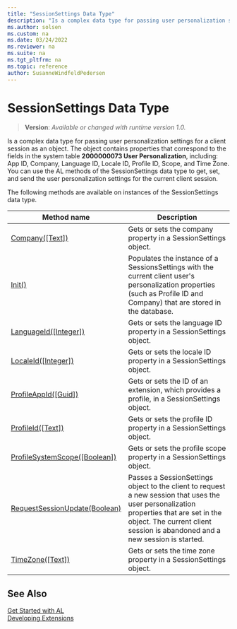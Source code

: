 ```yaml
---
title: "SessionSettings Data Type"
description: "Is a complex data type for passing user personalization settings for a client session as an object."
ms.author: solsen
ms.custom: na
ms.date: 03/24/2022
ms.reviewer: na
ms.suite: na
ms.tgt_pltfrm: na
ms.topic: reference
author: SusanneWindfeldPedersen
---
```

[//]: # (START>DO_NOT_EDIT)
[//]: # (IMPORTANT:Do not edit any of the content between here and the END>DO_NOT_EDIT.)
[//]: # (Any modifications should be made in the .xml files in the ModernDev repo.)
# SessionSettings Data Type
> **Version**: _Available or changed with runtime version 1.0._

Is a complex data type for passing user personalization settings for a client session as an object. The object contains properties that correspond to the fields in the system table **2000000073 User Personalization**, including: App ID, Company, Language ID, Locale ID, Profile ID, Scope, and Time Zone. You can use the AL methods of the SessionSettings data type to get, set, and send the user personalization settings for the current client session.



The following methods are available on instances of the SessionSettings data type.

|Method name|Description|
|-----------|-----------|
|[Company([Text])](sessionsettings-company-method.md)|Gets or sets the company property in a SessionSettings object.|
|[Init()](sessionsettings-init-method.md)|Populates the instance of a SessionsSettings with the current client user's personalization properties (such as Profile ID and Company) that are stored in the database.|
|[LanguageId([Integer])](sessionsettings-languageid-method.md)|Gets or sets the language ID property in a SessionSettings object.|
|[LocaleId([Integer])](sessionsettings-localeid-method.md)|Gets or sets the locale ID property in a SessionSettings object.|
|[ProfileAppId([Guid])](sessionsettings-profileappid-method.md)|Gets or sets the ID of an extension, which provides a profile, in a SessionSettings object.|
|[ProfileId([Text])](sessionsettings-profileid-method.md)|Gets or sets the profile ID property in a SessionSettings object.|
|[ProfileSystemScope([Boolean])](sessionsettings-profilesystemscope-method.md)|Gets or sets the profile scope property in a SessionSettings object.|
|[RequestSessionUpdate(Boolean)](sessionsettings-requestsessionupdate-method.md)|Passes a SessionSettings object to the client to request a new session that uses the user personalization properties that are set in the object. The current client session is abandoned and a new session is started.|
|[TimeZone([Text])](sessionsettings-timezone-method.md)|Gets or sets the time zone property in a SessionSettings object.|

[//]: # (IMPORTANT: END>DO_NOT_EDIT)
## See Also  
[Get Started with AL](../../devenv-get-started.md)  
[Developing Extensions](../../devenv-dev-overview.md)  
